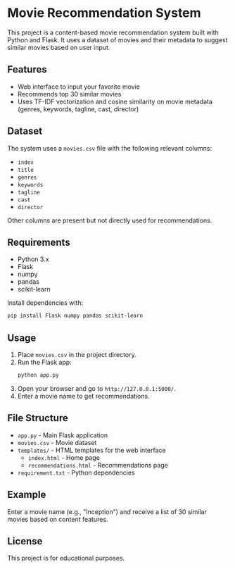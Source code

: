 # Movie Recommendation System

This project is a content-based movie recommendation system built with Python and Flask. It uses a dataset of movies and their metadata to suggest similar movies based on user input.

## Features
- Web interface to input your favorite movie
- Recommends top 30 similar movies
- Uses TF-IDF vectorization and cosine similarity on movie metadata (genres, keywords, tagline, cast, director)

## Dataset
The system uses a `movies.csv` file with the following relevant columns:
- `index`
- `title`
- `genres`
- `keywords`
- `tagline`
- `cast`
- `director`

Other columns are present but not directly used for recommendations.

## Requirements
- Python 3.x
- Flask
- numpy
- pandas
- scikit-learn

Install dependencies with:
```bash
pip install Flask numpy pandas scikit-learn
```

## Usage
1. Place `movies.csv` in the project directory.
2. Run the Flask app:
   ```bash
   python app.py
   ```
3. Open your browser and go to `http://127.0.0.1:5000/`.
4. Enter a movie name to get recommendations.

## File Structure
- `app.py` - Main Flask application
- `movies.csv` - Movie dataset
- `templates/` - HTML templates for the web interface
    - `index.html` - Home page
    - `recommendations.html` - Recommendations page
- `requirement.txt` - Python dependencies

## Example
Enter a movie name (e.g., "Inception") and receive a list of 30 similar movies based on content features.

## License
This project is for educational purposes.
